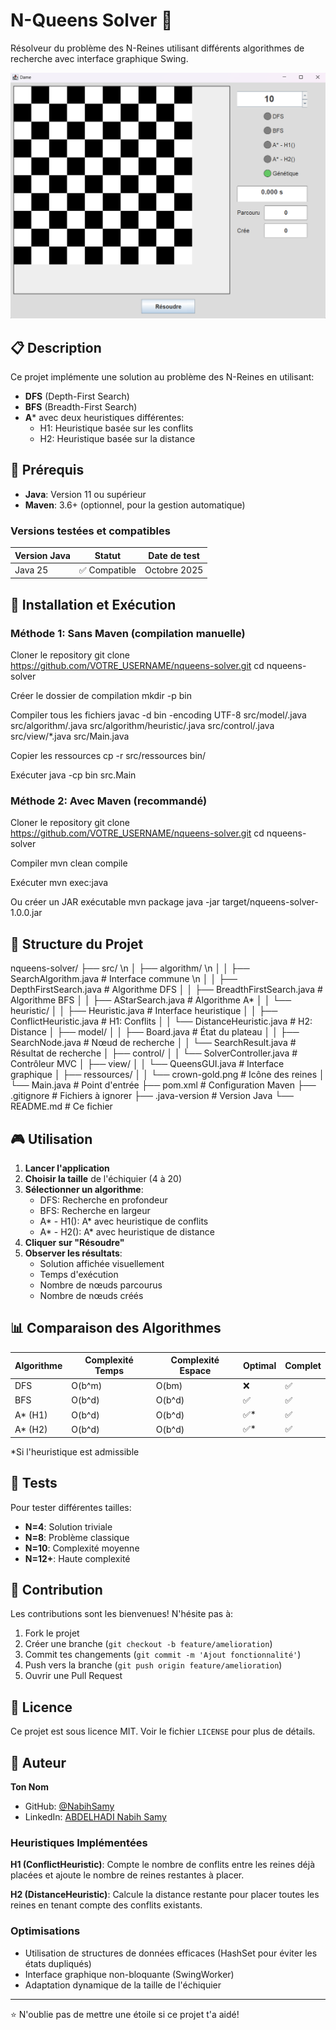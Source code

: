 # N-Queens Solver 👑

Résolveur du problème des N-Reines utilisant différents algorithmes de recherche avec interface graphique Swing.

![Interface](docs/screenshot.png)

## 📋 Description

Ce projet implémente une solution au problème des N-Reines en utilisant:
- **DFS** (Depth-First Search)
- **BFS** (Breadth-First Search)
- **A*** avec deux heuristiques différentes:
  - H1: Heuristique basée sur les conflits
  - H2: Heuristique basée sur la distance

## 🔧 Prérequis

- **Java**: Version 11 ou supérieur
- **Maven**: 3.6+ (optionnel, pour la gestion automatique)

### Versions testées et compatibles

| Version Java | Statut | Date de test |
|--------------|--------|--------------|
| Java 25      | ✅ Compatible | Octobre 2025 |

## 🚀 Installation et Exécution

### Méthode 1: Sans Maven (compilation manuelle)

Cloner le repository
git clone https://github.com/VOTRE_USERNAME/nqueens-solver.git
cd nqueens-solver

Créer le dossier de compilation
mkdir -p bin

Compiler tous les fichiers
javac -d bin -encoding UTF-8 src/model/.java src/algorithm/.java src/algorithm/heuristic/.java src/control/.java src/view/*.java src/Main.java

Copier les ressources
cp -r src/ressources bin/

Exécuter
java -cp bin src.Main

### Méthode 2: Avec Maven (recommandé)


Cloner le repository
git clone https://github.com/VOTRE_USERNAME/nqueens-solver.git
cd nqueens-solver

Compiler
mvn clean compile

Exécuter
mvn exec:java

Ou créer un JAR exécutable
mvn package
java -jar target/nqueens-solver-1.0.0.jar



## 📁 Structure du Projet


nqueens-solver/
├── src/ \n
│ ├── algorithm/ \n
│ │ ├── SearchAlgorithm.java # Interface commune \n
│ │ ├── DepthFirstSearch.java # Algorithme DFS
│ │ ├── BreadthFirstSearch.java # Algorithme BFS
│ │ ├── AStarSearch.java # Algorithme A*
│ │ └── heuristic/
│ │ ├── Heuristic.java # Interface heuristique
│ │ ├── ConflictHeuristic.java # H1: Conflits
│ │ └── DistanceHeuristic.java # H2: Distance
│ ├── model/
│ │ ├── Board.java # État du plateau
│ │ ├── SearchNode.java # Nœud de recherche
│ │ └── SearchResult.java # Résultat de recherche
│ ├── control/
│ │ └── SolverController.java # Contrôleur MVC
│ ├── view/
│ │ └── QueensGUI.java # Interface graphique
│ ├── ressources/
│ │ └── crown-gold.png # Icône des reines
│ └── Main.java # Point d'entrée
├── pom.xml # Configuration Maven
├── .gitignore # Fichiers à ignorer
├── .java-version # Version Java
└── README.md # Ce fichier



## 🎮 Utilisation

1. **Lancer l'application**
2. **Choisir la taille** de l'échiquier (4 à 20)
3. **Sélectionner un algorithme**:
   - DFS: Recherche en profondeur
   - BFS: Recherche en largeur
   - A* - H1(): A* avec heuristique de conflits
   - A* - H2(): A* avec heuristique de distance
4. **Cliquer sur "Résoudre"**
5. **Observer les résultats**:
   - Solution affichée visuellement
   - Temps d'exécution
   - Nombre de nœuds parcourus
   - Nombre de nœuds créés

## 📊 Comparaison des Algorithmes

| Algorithme | Complexité Temps | Complexité Espace | Optimal | Complet |
|------------|------------------|-------------------|---------|---------|
| DFS        | O(b^m)          | O(bm)            | ❌      | ✅      |
| BFS        | O(b^d)          | O(b^d)           | ✅      | ✅      |
| A* (H1)    | O(b^d)          | O(b^d)           | ✅*     | ✅      |
| A* (H2)    | O(b^d)          | O(b^d)           | ✅*     | ✅      |

*Si l'heuristique est admissible

## 🧪 Tests

Pour tester différentes tailles:
- **N=4**: Solution triviale
- **N=8**: Problème classique
- **N=10**: Complexité moyenne
- **N=12+**: Haute complexité

## 🤝 Contribution

Les contributions sont les bienvenues! N'hésite pas à:
1. Fork le projet
2. Créer une branche (`git checkout -b feature/amelioration`)
3. Commit tes changements (`git commit -m 'Ajout fonctionnalité'`)
4. Push vers la branche (`git push origin feature/amelioration`)
5. Ouvrir une Pull Request

## 📝 Licence

Ce projet est sous licence MIT. Voir le fichier `LICENSE` pour plus de détails.

## 👤 Auteur

**Ton Nom**
- GitHub: [@NabihSamy](https://github.com/NabihSamy)
- LinkedIn: [ABDELHADI Nabih Samy](https://www.linkedin.com/in/nabih-samy-abdelhadi-31538a243/)



### Heuristiques Implémentées

**H1 (ConflictHeuristic)**: Compte le nombre de conflits entre les reines déjà placées et ajoute le nombre de reines restantes à placer.

**H2 (DistanceHeuristic)**: Calcule la distance restante pour placer toutes les reines en tenant compte des conflits existants.

### Optimisations

- Utilisation de structures de données efficaces (HashSet pour éviter les états dupliqués)
- Interface graphique non-bloquante (SwingWorker)
- Adaptation dynamique de la taille de l'échiquier

---

⭐ N'oublie pas de mettre une étoile si ce projet t'a aidé!
